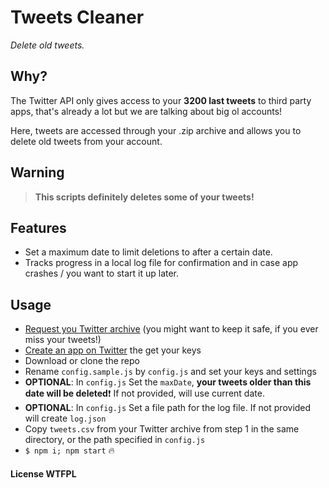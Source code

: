 # Tweets Cleaner

*Delete old tweets.*

## Why?
The Twitter API only gives access to your **3200 last tweets** to third party apps, that's already a lot but we are talking about big ol accounts!

Here, tweets are accessed through your .zip archive and allows you to delete old tweets from your account.

## Warning

> **This scripts definitely deletes some of your tweets!**

## Features
- Set a maximum date to limit deletions to after a certain date.
- Tracks progress in a local log file for confirmation and in case app crashes / you want to start it up later.

## Usage

- [Request you Twitter archive](https://twitter.com/settings/account) (you might want to keep it safe, if you ever miss your tweets!)
- [Create an app on Twitter](https://apps.twitter.com/) the get your keys
- Download or clone the repo
- Rename `config.sample.js` by `config.js` and set your keys and settings
- **OPTIONAL**: In `config.js` Set the `maxDate`, **your tweets older than this date will be deleted**:exclamation: If not provided, will use current date.
- **OPTIONAL**: In `config.js` Set a file path for the log file. If not provided will create `log.json`
- Copy `tweets.csv` from your Twitter archive from step 1 in the same directory, or the path specified in `config.js`
- `$ npm i; npm start` :fire:


#### License WTFPL
